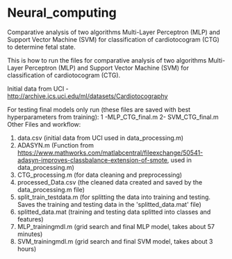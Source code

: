 # Neural_computing
Comparative analysis of two algorithms Multi-Layer Perceptron (MLP) and Support Vector Machine (SVM) for classification of cardiotocogram (CTG) to determine fetal state.

This is how to run the files for comparative analysis of two algorithms Multi-Layer Perceptron
(MLP) and Support Vector Machine (SVM) for classification of cardiotocogram (CTG).

Initial data from UCI - http://archive.ics.uci.edu/ml/datasets/Cardiotocography

For testing final models only run (these files are saved with best hyperparameters from
training):
1 -MLP_CTG_final.m
2- SVM_CTG_final.m
Other Files and workflow:
1. data.csv (initial data from UCI used in data_processing.m)
2. ADASYN.m (Function from
https://www.mathworks.com/matlabcentral/fileexchange/50541-adasyn-improves-classbalance-extension-of-smote, used in data_processing.m)
3. CTG_processing.m (for data cleaning and preprocessing)
4. processed_Data.csv (the cleaned data created and saved by the data_processing.m file)
5. split_train_testdata.m (for splitting the data into training and testing. Saves the training
and testing data in the 'splitted_data.mat' file)
6. splitted_data.mat (training and testing data splitted into classes and features)
7. MLP_trainingmdl.m (grid search and final MLP model, takes about 57 minutes)
5. SVM_trainingmdl.m (grid search and final SVM model, takes about 3 hours)

